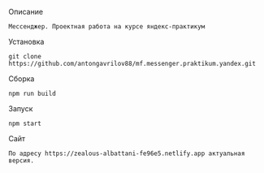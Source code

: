Описание
```
Мессенджер. Проектная работа на курсе яндекс-практикум
```
Установка
```
git clone https://github.com/antongavrilov88/mf.messenger.praktikum.yandex.git
```
Сборка
```
npm run build
```
Запуск
```
npm start
```
Сайт
```
По адресу https://zealous-albattani-fe96e5.netlify.app актуальная версия.
```


